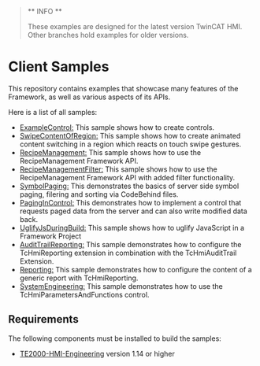 > ** INFO  **
>
> These examples are designed for the latest version TwinCAT HMI. Other branches hold examples for older versions.

# Client Samples

This repository contains examples that showcase many features of the Framework, as well as various aspects of its APIs.

Here is a list of all samples:

- [ExampleControl:](ExampleControl) This sample shows how to create controls.
- [SwipeContentOfRegion:](SwipeContentOfRegion) This sample shows how to create animated content switching in a region which reacts on touch swipe gestures.
- [RecipeManagement:](RecipeManagement) This sample shows how to use the RecipeManagement Framework API.
- [RecipeManagementFilter:](RecipeManagementFilter) This sample shows how to use the RecipeManagement Framework API with added filter functionality.
- [SymbolPaging:](SymbolPaging) This demonstrates the basics of server side symbol paging, filering and sorting via CodeBehind files.
- [PagingInControl:](PagingInControl) This demonstrates how to implement a control that requests paged data from the server and can also write modified data back.
- [UglifyJsDuringBuild:](UglifyJsDuringBuild) This sample shows how to uglify JavaScript in a Framework Project
- [AuditTrailReporting:](AuditTrailReporting) This sample demonstrates how to configure the TcHmiReporting extension in combination with the TcHmiAuditTrail Extension.
- [Reporting:](Reporting) This sample demonstrates how to configure the content of a generic report with TcHmiReporting.
- [SystemEngineering:](SystemEngineering) This sample demonstrates how to use the TcHmiParametersAndFunctions control.

## Requirements

The following components must be installed to build the samples:

- [TE2000-HMI-Engineering](https://www.beckhoff.com/en-en/products/automation/twincat/texxxx-twincat-3-engineering/te2000.html) version 1.14 or higher
